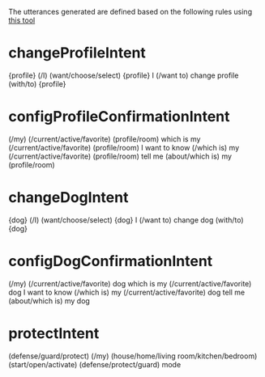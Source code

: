 The utterances generated are defined based on the following rules using [this tool](http://www.makermusings.com/amazon-echo-utterance-expander/)

# changeProfileIntent

{profile}
(/I) (want/choose/select) {profile}
I (/want to) change profile (with/to) {profile}

# configProfileConfirmationIntent

(/my) (/current/active/favorite) (profile/room)
which is my (/current/active/favorite) (profile/room)
I want to know (/which is) my (/current/active/favorite) (profile/room)
tell me (about/which is) my (profile/room)

# changeDogIntent

{dog}
(/I) (want/choose/select) {dog}
I (/want to) change dog (with/to) {dog}

# configDogConfirmationIntent

(/my) (/current/active/favorite) dog
which is my (/current/active/favorite) dog
I want to know (/which is) my (/current/active/favorite) dog
tell me (about/which is) my dog

# protectIntent

(defense/guard/protect) (/my) (house/home/living room/kitchen/bedroom)
(start/open/activate) (defense/protect/guard) mode
